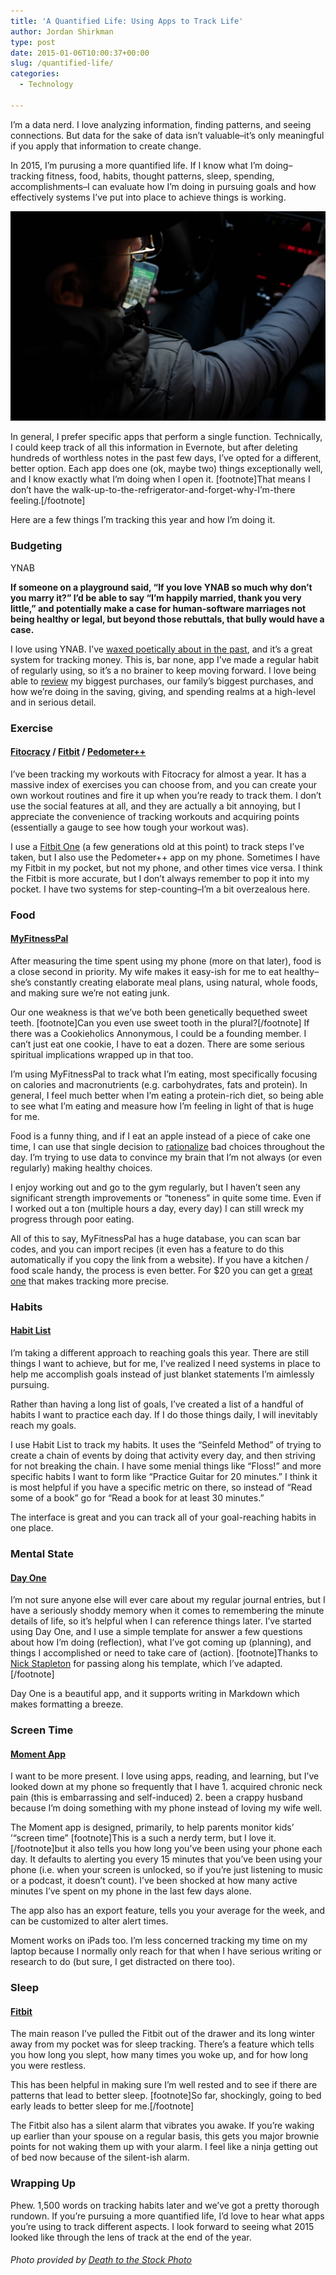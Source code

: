 ```yaml
---
title: 'A Quantified Life: Using Apps to Track Life'
author: Jordan Shirkman
type: post
date: 2015-01-06T10:00:37+00:00
slug: /quantified-life/
categories:
  - Technology

---
```

I’m a data nerd. I love analyzing information, finding patterns, and seeing connections. But data for the sake of data isn’t valuable–it’s only meaningful if you apply that information to create change.

In 2015, I’m purusing a more quantified life. If I know what I’m doing–tracking fitness, food, habits, thought patterns, sleep, spending, accomplishments–I can evaluate how I’m doing in pursuing goals and how effectively systems I’ve put into place to achieve things is working.

![Image](/static/images/Tracking.jpeg) 

In general, I prefer specific apps that perform a single function. Technically, I could keep track of all this information in Evernote, but after deleting hundreds of worthless notes in the past few days, I’ve opted for a different, better option. Each app does one (ok, maybe two) things exceptionally well, and I know exactly what I’m doing when I open it. [footnote]That means I don’t have the walk-up-to-the-refrigerator-and-forget-why-I’m-there feeling.[/footnote]

Here are a few things I’m tracking this year and how I’m doing it. <!--more-->

### Budgeting

YNAB

**If someone on a playground said, “If you love YNAB so much why don’t you marry it?” I’d be able to say “I’m happily married, thank you very little,” and potentially make a case for human-software marriages not being healthy or legal, but beyond those rebuttals, that bully would have a case.**

I love using YNAB. I’ve [waxed poetically about in the past](https://jshirk.com/blog/ynab), and it’s a great system for tracking money. This is, bar none, app I’ve made a regular habit of regularly using, so it’s a no brainer to keep moving forward. I love being able to [review](https://jshirk.com/blog/reflecting-on-2014/) my biggest purchases, our family’s biggest purchases, and how we’re doing in the saving, giving, and spending realms at a high-level and in serious detail.

### Exercise

#### [Fitocracy](https://itunes.apple.com/us/app/fitocracy-exercise-log-online/id509253726?mt=8&at=11l4uNett) / [Fitbit](https://itunes.apple.com/us/app/fitbit/id462638897?mt=8&at=11l4uNett) / [Pedometer++](https://itunes.apple.com/us/app/pedometer++/id712286167?mt=8&at=11l4uNett)

I’ve been tracking my workouts with Fitocracy for almost a year. It has a massive index of exercises you can choose from, and you can create your own workout routines and fire it up when you’re ready to track them. I don’t use the social features at all, and they are actually a bit annoying, but I appreciate the convenience of tracking workouts and acquiring points (essentially a gauge to see how tough your workout was).

I use a [Fitbit One](https://jshirk.com/blog/fitbit-review/) (a few generations old at this point) to track steps I’ve taken, but I also use the Pedometer++ app on my phone. Sometimes I have my Fitbit in my pocket, but not my phone, and other times vice versa. I think the Fitbit is more accurate, but I don’t always remember to pop it into my pocket. I have two systems for step-counting–I’m a bit overzealous here.

### Food

#### [MyFitnessPal](https://itunes.apple.com/us/app/calorie-counter-diet-tracker/id341232718?mt=8&at=11l4uNett)

After measuring the time spent using my phone (more on that later), food is a close second in priority. My wife makes it easy-ish for me to eat healthy–she’s constantly creating elaborate meal plans, using natural, whole foods, and making sure we’re not eating junk.

Our one weakness is that we’ve both been genetically bequethed sweet teeth. [footnote]Can you even use sweet tooth in the plural?[/footnote] If there was a Cookieholics Annonymous, I could be a founding member. I can’t just eat one cookie, I have to eat a dozen. There are some serious spiritual implications wrapped up in that too.

I’m using MyFitnessPal to track what I’m eating, most specifically focusing on calories and macronutrients (e.g. carbohydrates, fats and protein). In general, I feel much better when I’m eating a protein-rich diet, so being able to see what I’m eating and measure how I’m feeling in light of that is huge for me.

Food is a funny thing, and if I eat an apple instead of a piece of cake one time, I can use that single decision to [rationalize](https://jshirk.com/blog/rationalization/) bad choices throughout the day. I’m trying to use data to convince my brain that I’m not always (or even regularly) making healthy choices.

I enjoy working out and go to the gym regularly, but I haven’t seen any significant strength improvements or “toneness” in quite some time. Even if I worked out a ton (multiple hours a day, every day) I can still wreck my progress through poor eating.

All of this to say, MyFitnessPal has a huge database, you can scan bar codes, and you can import recipes (it even has a feature to do this automatically if you copy the link from a website). If you have a kitchen / food scale handy, the process is even better. For $20 you can get a [great one](http://www.amazon.com/gp/product/B001N07KUE/ref=as_li_tl?ie=UTF8&camp=1789&creative=390957&creativeASIN=B001N07KUE&linkCode=as2&tag=thepoiofimp-20&linkId=MBFZFDB2ONTMT6MI) that makes tracking more precise.

### Habits

#### [Habit List](https://itunes.apple.com/us/app/habit-list-create-good-habits/id525102168?mt=8&at=11l4uNett)

I’m taking a different approach to reaching goals this year. There are still things I want to achieve, but for me, I’ve realized I need systems in place to help me accomplish goals instead of just blanket statements I’m aimlessly pursuing.

Rather than having a long list of goals, I’ve created a list of a handful of habits I want to practice each day. If I do those things daily, I will inevitably reach my goals.

I use Habit List to track my habits. It uses the “Seinfeld Method” of trying to create a chain of events by doing that activity every day, and then striving for not breaking the chain. I have some menial things like “Floss!” and more specific habits I want to form like “Practice Guitar for 20 minutes.” I think it is most helpful if you have a specific metric on there, so instead of “Read some of a book” go for “Read a book for at least 30 minutes.”

The interface is great and you can track all of your goal-reaching habits in one place.

### Mental State

#### [Day One](https://itunes.apple.com/us/app/day-one/id422304217?mt=12&at=11l4uNett)

I’m not sure anyone else will ever care about my regular journal entries, but I have a seriously shoddy memory when it comes to remembering the minute details of life, so it’s helpful when I can reference things later. I’ve started using Day One, and I use a simple template for answer a few questions about how I’m doing (reflection), what I’ve got coming up (planning), and things I accomplished or need to take care of (action). [footnote]Thanks to [Nick Stapleton](http://www.twitter.com/NickStapleton) for passing along his template, which I’ve adapted.[/footnote]

Day One is a beautiful app, and it supports writing in Markdown which makes formatting a breeze.

### Screen Time

#### [Moment App](https://itunes.apple.com/us/app/moment-track-how-much-you/id771541926?mt=8&at=11l4uNett)

I want to be more present. I love using apps, reading, and learning, but I’ve looked down at my phone so frequently that I have 1. acquired chronic neck pain (this is embarrassing and self-induced) 2. been a crappy husband because I’m doing something with my phone instead of loving my wife well.

The Moment app is designed, primarily, to help parents monitor kids’ ’“screen time” [footnote]This is a such a nerdy term, but I love it.[/footnote]but it also tells you how long you’ve been using your phone each day. It defaults to alerting you every 15 minutes that you’ve been using your phone (i.e. when your screen is unlocked, so if you’re just listening to music or a podcast, it doesn’t count). I’ve been shocked at how many active minutes I’ve spent on my phone in the last few days alone.

The app also has an export feature, tells you your average for the week, and can be customized to alter alert times.

Moment works on iPads too. I’m less concerned tracking my time on my laptop because I normally only reach for that when I have serious writing or research to do (but sure, I get distracted on there too).

### Sleep

#### [Fitbit](https://itunes.apple.com/us/app/fitbit/id462638897?mt=8&at=11l4uNett)

The main reason I’ve pulled the Fitbit out of the drawer and its long winter away from my pocket was for sleep tracking. There’s a feature which tells you how long you slept, how many times you woke up, and for how long you were restless.

This has been helpful in making sure I’m well rested and to see if there are patterns that lead to better sleep. [footnote]So far, shockingly, going to bed early leads to better sleep for me.[/footnote]

The Fitbit also has a silent alarm that vibrates you awake. If you’re waking up earlier than your spouse on a regular basis, this gets you major brownie points for not waking them up with your alarm. I feel like a ninja getting out of bed now because of the silent-ish alarm.

### Wrapping Up

Phew. 1,500 words on tracking habits later and we’ve got a pretty thorough rundown. If you’re pursuing a more quantified life, I’d love to hear what apps you’re using to track different aspects. I look forward to seeing what 2015 looked like through the lens of track at the end of the year.

###### Photo provided by [Death to the Stock Photo](http://deathtothestockphoto.com)
